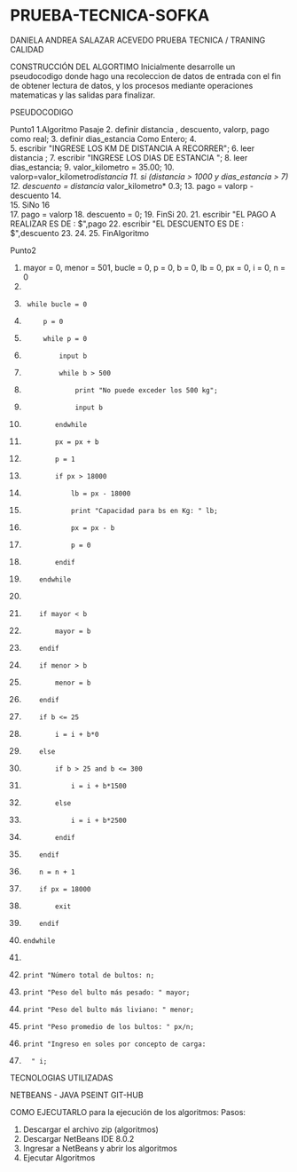 # PRUEBA-TECNICA-SOFKA
DANIELA ANDREA SALAZAR ACEVEDO 
PRUEBA TECNICA / TRANING CALIDAD


CONSTRUCCIÓN DEL ALGORTIMO
Inicialmente desarrolle un pseudocodigo donde hago una recoleccion de datos de entrada con el fin de obtener lectura de datos,
y los procesos mediante operaciones matematicas y las salidas para finalizar.

PSEUDOCODIGO

Punto1
1.Algoritmo Pasaje
2.	definir distancia , descuento, valorp, pago como real;
3.	definir dias_estancia Como Entero;
4.	
5.	escribir "INGRESE LOS KM DE DISTANCIA A RECORRER";
6.	leer distancia ;
7.	escribir "INGRESE LOS DIAS DE ESTANCIA ";
8.	leer dias_estancia;
9.	valor_kilometro = 35.00; 
10.	valorp=valor_kilometro*distancia
11.	si (distancia > 1000 y dias_estancia > 7)
12.		descuento = distancia* valor_kilometro* 0.3;
13.		pago = valorp - descuento
14.		
15.	SiNo
16		
17.		pago = valorp
18.		descuento = 0;
19.	FinSi
20.	
21.	escribir "EL PAGO A REALIZAR ES DE : $",pago
22.	escribir "EL DESCUENTO ES DE : $",descuento
23.
24.
25.  FinAlgoritmo
 

Punto2 
1.	mayor = 0, menor = 501, bucle = 0, p = 0, b = 0, lb = 0, px = 0, i = 0, n = 0
2.	   
3.	    while bucle = 0
4.	        p = 0
5.	        while p = 0
6.	            input b
7.	            while b > 500
8.	                print "No puede exceder los 500 kg";
9.	                input b
10.	            endwhile
11.	            px = px + b
12.	            p = 1
13.	            if px > 18000
14.	                lb = px - 18000
15.	                print "Capacidad para bs en Kg: " lb;
16.	                px = px - b
17.	                p = 0
18.	            endif
19.	        endwhile
20.	       
21.	        if mayor < b
22.	            mayor = b
23.	        endif
24.	        if menor > b
25.	            menor = b
26.	        endif
27.	        if b <= 25
28.	            i = i + b*0
29.	        else
30.	            if b > 25 and b <= 300
31.	                i = i + b*1500
32.	            else
33.	                i = i + b*2500
34.	            endif
35.	        endif
36.	        n = n + 1
37.	        if px = 18000
38.	            exit
39.	        endif
40.	    endwhile
41.	   
42.	    print "Número total de bultos: n;
43.	    print "Peso del bulto más pesado: " mayor;
44.	    print "Peso del bulto más liviano: " menor;
45.	    print "Peso promedio de los bultos: " px/n;
46.	    print "Ingreso en soles por concepto de carga:
47.       " i;


TECNOLOGIAS UTILIZADAS

NETBEANS - JAVA
PSEINT
GIT-HUB



COMO EJECUTARLO
para la ejecución de los algoritmos:
Pasos:
1. Descargar el archivo zip (algoritmos)
2. Descargar NetBeans IDE 8.0.2
3. Ingresar a NetBeans y abrir los algoritmos 
4. Ejecutar Algoritmos

